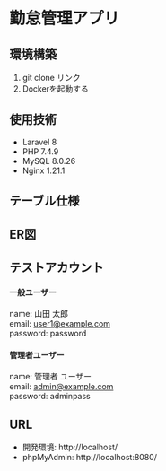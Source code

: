# 勤怠管理アプリ
## 環境構築
1. git clone リンク
2. Dockerを起動する

## 使用技術
- Laravel 8
- PHP 7.4.9
- MySQL 8.0.26
- Nginx 1.21.1

## テーブル仕様

## ER図

## テストアカウント
#### 一般ユーザー
name: 山田 太郎\
email: user1@example.com\
password: password

#### 管理者ユーザー
name: 管理者 ユーザー\
email: admin@example.com\
password: adminpass

## URL
- 開発環境: http://localhost/
- phpMyAdmin: http://localhost:8080/